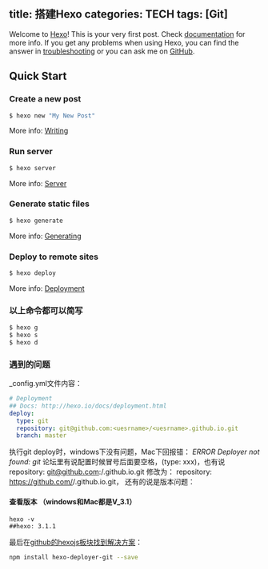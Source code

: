 title: 搭建Hexo
categories: TECH
tags: [Git]
---
Welcome to [Hexo](http://hexo.io/)! This is your very first post. Check [documentation](https://hexo.io/zh-cn/docs/index.html) for more info. If you get any problems when using Hexo, you can find the answer in [troubleshooting](http://hexo.io/docs/troubleshooting.html) or you can ask me on [GitHub](https://github.com/hexojs/hexo/issues).

## Quick Start

### Create a new post

``` bash
$ hexo new "My New Post"
```

More info: [Writing](http://hexo.io/docs/writing.html)

### Run server

``` bash
$ hexo server
```

More info: [Server](http://hexo.io/docs/server.html)

### Generate static files

``` bash
$ hexo generate
```

More info: [Generating](http://hexo.io/docs/generating.html)

### Deploy to remote sites

``` bash
$ hexo deploy
```

More info: [Deployment](http://hexo.io/docs/deployment.html)

### 以上命令都可以简写
``` bash
$ hexo g
$ hexo s
$ hexo d
```

### 遇到的问题
_config.yml文件内容：
```yaml
# Deployment
## Docs: http://hexo.io/docs/deployment.html
deploy:
  type: git
  repository: git@github.com:<uesrname>/<uesrname>.github.io.git
  branch: master
```
执行git deploy时，windows下没有问题，Mac下回报错：
*ERROR Deployer not found: git*
论坛里有说配置时候冒号后面要空格，(type: xxx)，也有说
repository: git@github.com:<uesrname>/<uesrname>.github.io.git
修改为：
repository: https://github.com/<uesrname>/<uesrname>.github.io.git，
还有的说是版本问题：
#### 查看版本 （windows和Mac都是V_3.1）
```
hexo -v
##hexo: 3.1.1
```

最后在[github的hexojs板块找到解决方案](https://github.com/hexojs/hexo/issues/1154)：
```bash
npm install hexo-deployer-git --save
```

